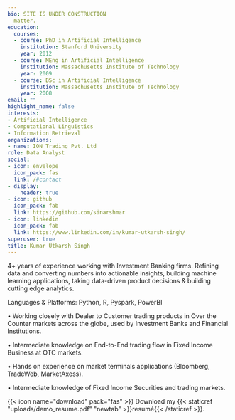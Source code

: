 ```yaml
---
bio: SITE IS UNDER CONSTRUCTION
  matter.
education:
  courses:
  - course: PhD in Artificial Intelligence
    institution: Stanford University
    year: 2012
  - course: MEng in Artificial Intelligence
    institution: Massachusetts Institute of Technology
    year: 2009
  - course: BSc in Artificial Intelligence
    institution: Massachusetts Institute of Technology
    year: 2008
email: ""
highlight_name: false
interests:
- Artificial Intelligence
- Computational Linguistics
- Information Retrieval
organizations:
- name: ION Trading Pvt. Ltd
role: Data Analyst
social:
- icon: envelope
  icon_pack: fas
  link: /#contact
- display:
    header: true
- icon: github
  icon_pack: fab
  link: https://github.com/sinarshmar
- icon: linkedin
  icon_pack: fab
  link: https://www.linkedin.com/in/kumar-utkarsh-singh/
superuser: true
title: Kumar Utkarsh Singh
---
```


4+ years of experience working with Investment Banking firms. Refining data and converting numbers into actionable insights, building machine learning applications, taking data-driven product decisions & building cutting edge analytics.

Languages & Platforms: Python, R, Pyspark, PowerBI

• Working closely with Dealer to Customer trading products in Over the Counter markets across the globe, used by Investment Banks and Financial Institutions.

• Intermediate knowledge on End-to-End trading flow in Fixed Income Business at OTC markets.

• Hands on experience on market terminals applications (Bloomberg, TradeWeb, MarketAxess).

• Intermediate knowledge of Fixed Income Securities and trading markets.

{{< icon name="download" pack="fas" >}} Download my {{< staticref "uploads/demo_resume.pdf" "newtab" >}}resumé{{< /staticref >}}.
